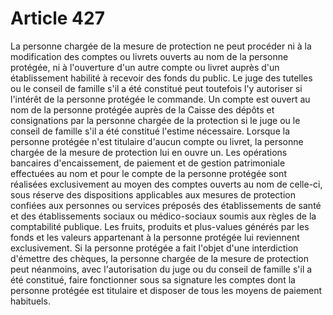 # Article 427

La personne chargée de la mesure de protection ne peut procéder ni à la modification des comptes ou livrets ouverts au nom de la personne protégée, ni à l'ouverture d'un autre compte ou livret auprès d'un établissement habilité à recevoir des fonds du public.   Le juge des tutelles ou le conseil de famille s'il a été constitué peut toutefois l'y autoriser si l'intérêt de la personne protégée le commande.   Un compte est ouvert au nom de la personne protégée auprès de la Caisse des dépôts et consignations par la personne chargée de la protection si le juge ou le conseil de famille s'il a été constitué l'estime nécessaire.   Lorsque la personne protégée n'est titulaire d'aucun compte ou livret, la personne chargée de la mesure de protection lui en ouvre un.   Les opérations bancaires d'encaissement, de paiement et de gestion patrimoniale effectuées au nom et pour le compte de la personne protégée sont réalisées exclusivement au moyen des comptes ouverts au nom de celle-ci, sous réserve des dispositions applicables aux mesures de protection confiées aux personnes ou services préposés des établissements de santé et des établissements sociaux ou médico-sociaux soumis aux règles de la comptabilité publique.   Les fruits, produits et plus-values générés par les fonds et les valeurs appartenant à la personne protégée lui reviennent exclusivement.   Si la personne protégée a fait l'objet d'une interdiction d'émettre des chèques, la personne chargée de la mesure de protection peut néanmoins, avec l'autorisation du juge ou du conseil de famille s'il a été constitué, faire fonctionner sous sa signature les comptes dont la personne protégée est titulaire et disposer de tous les moyens de paiement habituels.